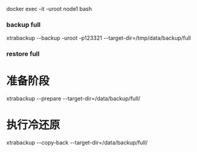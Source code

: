 docker exec -it -uroot node1 bash
### backup full ###
xtrabackup --backup -uroot -p123321 --target-dir=/tmp/data/backup/full

### restore full ###
# 准备阶段
xtrabackup --prepare --target-dir=/data/backup/full/
# 执行冷还原
xtrabackup --copy-back --target-dir=/data/backup/full/